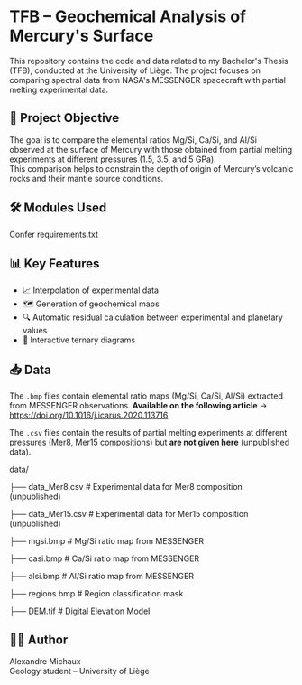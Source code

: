 # TFB – Geochemical Analysis of Mercury's Surface

This repository contains the code and data related to my Bachelor's Thesis (TFB), conducted at the University of Liège. The project focuses on comparing spectral data from NASA's MESSENGER spacecraft with partial melting experimental data.

 
## 🧪 Project Objective

The goal is to compare the elemental ratios Mg/Si, Ca/Si, and Al/Si observed at the surface of Mercury with those obtained from partial melting experiments at different pressures (1.5, 3.5, and 5 GPa).  
This comparison helps to constrain the depth of origin of Mercury’s volcanic rocks and their mantle source conditions.

## 🛠 Modules Used

Confer requirements.txt

## 📊 Key Features

- 📈 Interpolation of experimental data
- 🗺 Generation of geochemical maps
- 🔍 Automatic residual calculation between experimental and planetary values
- 🔺 Interactive ternary diagrams

## 📥 Data

The `.bmp` files contain elemental ratio maps (Mg/Si, Ca/Si, Al/Si) extracted from MESSENGER observations. **Available on the following article** -> https://doi.org/10.1016/j.icarus.2020.113716

The `.csv` files contain the results of partial melting experiments at different pressures (Mer8, Mer15 compositions) but **are not given here** (unpublished data).

data/

├── data_Mer8.csv    # Experimental data for Mer8 composition (unpublished)

├── data_Mer15.csv   # Experimental data for Mer15 composition (unpublished)

├── mgsi.bmp         # Mg/Si ratio map from MESSENGER

├── casi.bmp         # Ca/Si ratio map from MESSENGER

├── alsi.bmp         # Al/Si ratio map from MESSENGER

├── regions.bmp      # Region classification mask

├── DEM.tif          # Digital Elevation Model

## 👨‍🔬 Author

Alexandre Michaux  
Geology student – University of Liège  
